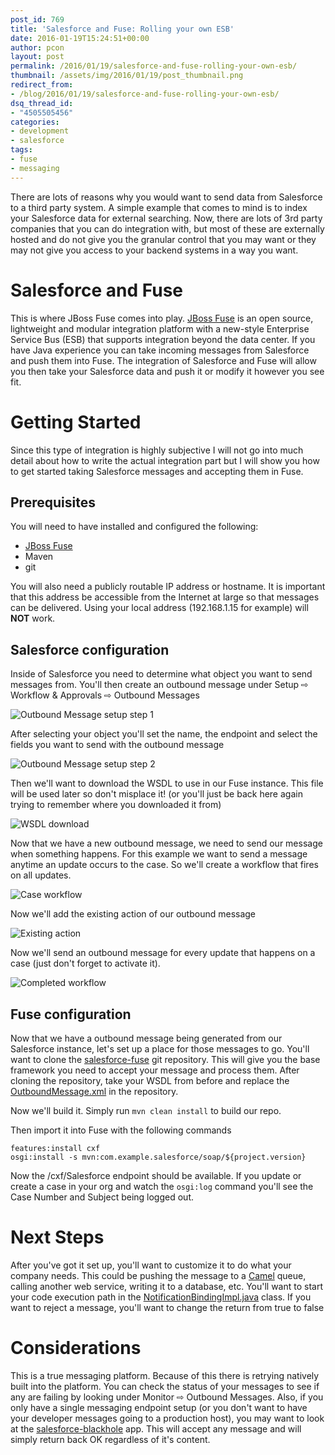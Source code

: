 ```yaml
---
post_id: 769
title: 'Salesforce and Fuse: Rolling your own ESB'
date: 2016-01-19T15:24:51+00:00
author: pcon
layout: post
permalink: /2016/01/19/salesforce-and-fuse-rolling-your-own-esb/
thumbnail: /assets/img/2016/01/19/post_thumbnail.png
redirect_from:
- /blog/2016/01/19/salesforce-and-fuse-rolling-your-own-esb/
dsq_thread_id:
- "4505505456"
categories:
- development
- salesforce
tags:
- fuse
- messaging
---
```

There are lots of reasons why you would want to send data from Salesforce to a third party system.  A simple example that comes to mind is to index your Salesforce data for external searching.  Now, there are lots of 3rd party companies that you can do integration with, but most of these are externally hosted and do not give you the granular control that you may want or they may not give you access to your backend systems in a way you want.

<!--more-->

# Salesforce and Fuse

This is where JBoss Fuse comes into play.  [JBoss Fuse](http://www.jboss.org/products/fuse/overview/) is an open source, lightweight and modular integration platform with a new-style Enterprise Service Bus (ESB) that supports integration beyond the data center.  If you have Java experience you can take incoming messages from Salesforce and push them into Fuse.  The integration of Salesforce and Fuse will allow you then take your Salesforce data and push it or modify it however you see fit.

# Getting Started

Since this type of integration is highly subjective I will not go into much detail about how to write the actual integration part but I will show you how to get started taking Salesforce messages and accepting them in Fuse.

## Prerequisites

You will need to have installed and configured the following:

* [JBoss Fuse](http://www.jboss.org/products/devstudio/download/)
* Maven
* git

You will also need a publicly routable IP address or hostname.  It is important that this address be accessible from the Internet at large so that messages can be delivered.  Using your local address (192.168.1.15 for example) will **NOT** work.

## Salesforce configuration

Inside of Salesforce you need to determine what object you want to send messages from.  You'll then create an outbound message under Setup ⇨ Workflow & Approvals ⇨ Outbound Messages

![Outbound Message setup step 1](/assets/img/2016/01/19/outbound_message_setup_step1.png)

After selecting your object you'll set the name, the endpoint and select the fields you want to send with the outbound message

![Outbound Message setup step 2](/assets/img/2016/01/19/outbound_message_setup_step2.png)

Then we'll want to download the WSDL to use in our Fuse instance.  This file will be used later so don't misplace it! (or you'll just be back here again trying to remember where you downloaded it from)

![WSDL download](/assets/img/2016/01/19/wsdl_download.png)

Now that we have a new outbound message, we need to send our message when something happens.  For this example we want to send a message anytime an update occurs to the case.  So we'll create a workflow that fires on all updates.

![Case workflow](/assets/img/2016/01/19/case_workflow.png)

Now we'll add the existing action of our outbound message

![Existing action](/assets/img/2016/01/19/exsisting_workflow.png)

Now we'll send an outbound message for every update that happens on a case (just don't forget to activate it).

![Completed workflow](/assets/img/2016/01/19/completed_workflow.png)

## Fuse configuration

Now that we have a outbound message being generated from our Salesforce instance, let's set up a place for those messages to go.  You'll want to clone the [salesforce-fuse](https://github.com/pcon/salesforce-fuse) git repository.  This will give you the base framework you need to accept your message and process them.  After cloning the repository, take your WSDL from before and replace the [OutboundMessage.xml](https://github.com/pcon/salesforce-fuse/blob/master/src/main/resources/OutboundMessage.wsdl) in the repository.

Now we'll build it.  Simply run `mvn clean install` to build our repo.

Then import it into Fuse with the following commands

```
features:install cxf
osgi:install -s mvn:com.example.salesforce/soap/${project.version}
```

Now the /cxf/Salesforce endpoint should be available.  If you update or create a case in your org and watch the `osgi:log` command you'll see the Case Number and Subject being logged out.

# Next Steps

After you've got it set up, you'll want to customize it to do what your company needs.  This could be pushing the message to a [Camel](http://camel.apache.org/) queue, calling another web service, writing it to a database, etc.  You'll want to start your code execution path in the [NotificationBindingImpl.java](https://github.com/pcon/salesforce-fuse/blob/master/src/main/java/com/sforce/soap/_2005/_09/outbound/NotificationBindingImpl.java) class.  If you want to reject a message, you'll want to change the return from true to false

# Considerations

This is a true messaging platform.  Because of this there is retrying natively built into the platform.  You can check the status of your messages to see if any are failing by looking under Monitor ⇨ Outbound Messages.  Also, if you only have a single messaging endpoint setup (or you don't want to have your developer messages going to a production host), you may want to look at the [salesforce-blackhole](https://github.com/pcon/salesforce-blackhole) app.  This will accept any message and will simply return back OK regardless of it's content.